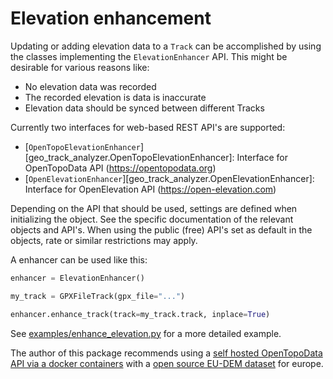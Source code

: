 # Elevation enhancement

Updating or adding elevation data to a `Track` can be accomplished by using the classes
implementing the `ElevationEnhancer` API.  This might be desirable for various reasons like:

- No elevation data was recorded
- The recorded elevation is data is inaccurate
- Elevation data should be synced between different Tracks

Currently two interfaces for web-based REST API's are supported:

- [`OpenTopoElevationEnhancer`][geo_track_analyzer.OpenTopoElevationEnhancer]: Interface for OpenTopoData API (https://opentopodata.org)
- [`OpenElevationEnhancer`][geo_track_analyzer.OpenElevationEnhancer]: Interface for  OpenElevation API (https://open-elevation.com)

Depending on the API that should be used, settings are defined when initializing the object. See the
specific documentation of the relevant objects and API's. When using the public (free) API's set as default in
the objects, rate or similar restrictions may apply.

A enhancer can be used like this:

```python
enhancer = ElevationEnhancer()

my_track = GPXFileTrack(gpx_file="...")

enhancer.enhance_track(track=my_track.track, inplace=True)
```

See [examples/enhance_elevation.py](https://github.com/kschweiger/track_analyzer/blob/main/examples/enhance_elevation.py) for a more detailed example.

The author of this package recommends using a [self hosted OpenTopoData API via a docker containers](https://www.opentopodata.org/#host-your-own) with a
[open source EU-DEM dataset](https://www.opentopodata.org/datasets/eudem/) for europe.